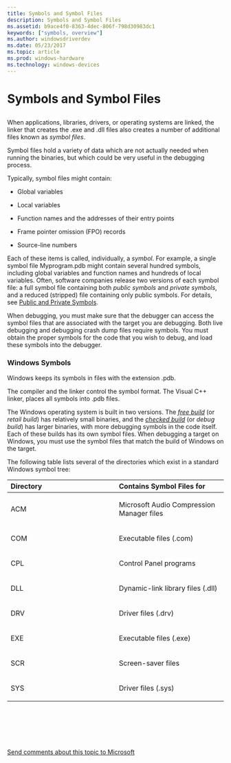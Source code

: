 ```yaml
---
title: Symbols and Symbol Files
description: Symbols and Symbol Files
ms.assetid: b9ace4f0-8363-4dec-806f-798d30983dc1
keywords: ["symbols, overview"]
ms.author: windowsdriverdev
ms.date: 05/23/2017
ms.topic: article
ms.prod: windows-hardware
ms.technology: windows-devices
---
```


# Symbols and Symbol Files


## <span id="ddk_symbol_files_overview_dbg"></span><span id="DDK_SYMBOL_FILES_OVERVIEW_DBG"></span>


When applications, libraries, drivers, or operating systems are linked, the linker that creates the .exe and .dll files also creates a number of additional files known as *symbol files*.

Symbol files hold a variety of data which are not actually needed when running the binaries, but which could be very useful in the debugging process.

Typically, symbol files might contain:

-   Global variables

-   Local variables

-   Function names and the addresses of their entry points

-   Frame pointer omission (FPO) records

-   Source-line numbers

Each of these items is called, individually, a *symbol*. For example, a single symbol file Myprogram.pdb might contain several hundred symbols, including global variables and function names and hundreds of local variables. Often, software companies release two versions of each symbol file: a full symbol file containing both *public symbols* and *private symbols*, and a reduced (stripped) file containing only public symbols. For details, see [Public and Private Symbols](public-and-private-symbols.md).

When debugging, you must make sure that the debugger can access the symbol files that are associated with the target you are debugging. Both live debugging and debugging crash dump files require symbols. You must obtain the proper symbols for the code that you wish to debug, and load these symbols into the debugger.

### <span id="windows_symbols"></span><span id="WINDOWS_SYMBOLS"></span>Windows Symbols

Windows keeps its symbols in files with the extension .pdb.

The compiler and the linker control the symbol format. The Visual C++ linker, places all symbols into .pdb files.

The Windows operating system is built in two versions. The [*free build*](https://msdn.microsoft.com/library/windows/hardware/ff556280#wdkgloss-free-build) (or *retail build*) has relatively small binaries, and the [*checked build*](https://msdn.microsoft.com/library/windows/hardware/ff556274#wdkgloss-checked-build) (or *debug build*) has larger binaries, with more debugging symbols in the code itself. Each of these builds has its own symbol files. When debugging a target on Windows, you must use the symbol files that match the build of Windows on the target.

The following table lists several of the directories which exist in a standard Windows symbol tree:

<table>
<colgroup>
<col width="50%" />
<col width="50%" />
</colgroup>
<thead>
<tr class="header">
<th align="left">Directory</th>
<th align="left">Contains Symbol Files for</th>
</tr>
</thead>
<tbody>
<tr class="odd">
<td align="left"><p>ACM</p></td>
<td align="left"><p>Microsoft Audio Compression Manager files</p></td>
</tr>
<tr class="even">
<td align="left"><p>COM</p></td>
<td align="left"><p>Executable files (.com)</p></td>
</tr>
<tr class="odd">
<td align="left"><p>CPL</p></td>
<td align="left"><p>Control Panel programs</p></td>
</tr>
<tr class="even">
<td align="left"><p>DLL</p></td>
<td align="left"><p>Dynamic-link library files (.dll)</p></td>
</tr>
<tr class="odd">
<td align="left"><p>DRV</p></td>
<td align="left"><p>Driver files (.drv)</p></td>
</tr>
<tr class="even">
<td align="left"><p>EXE</p></td>
<td align="left"><p>Executable files (.exe)</p></td>
</tr>
<tr class="odd">
<td align="left"><p>SCR</p></td>
<td align="left"><p>Screen-saver files</p></td>
</tr>
<tr class="even">
<td align="left"><p>SYS</p></td>
<td align="left"><p>Driver files (.sys)</p></td>
</tr>
</tbody>
</table>

 

 

 

[Send comments about this topic to Microsoft](mailto:wsddocfb@microsoft.com?subject=Documentation%20feedback%20[debugger\debugger]:%20Symbols%20and%20Symbol%20Files%20%20RELEASE:%20%285/15/2017%29&body=%0A%0APRIVACY%20STATEMENT%0A%0AWe%20use%20your%20feedback%20to%20improve%20the%20documentation.%20We%20don't%20use%20your%20email%20address%20for%20any%20other%20purpose,%20and%20we'll%20remove%20your%20email%20address%20from%20our%20system%20after%20the%20issue%20that%20you're%20reporting%20is%20fixed.%20While%20we're%20working%20to%20fix%20this%20issue,%20we%20might%20send%20you%20an%20email%20message%20to%20ask%20for%20more%20info.%20Later,%20we%20might%20also%20send%20you%20an%20email%20message%20to%20let%20you%20know%20that%20we've%20addressed%20your%20feedback.%0A%0AFor%20more%20info%20about%20Microsoft's%20privacy%20policy,%20see%20http://privacy.microsoft.com/default.aspx. "Send comments about this topic to Microsoft")




